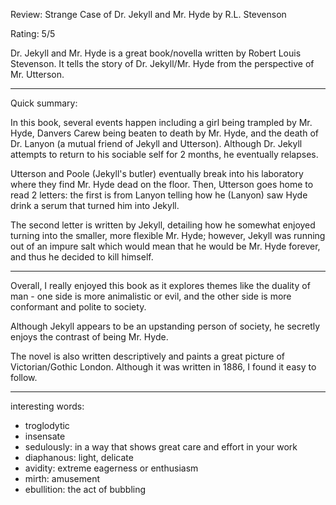 Review: Strange Case of Dr. Jekyll and Mr. Hyde by R.L. Stevenson

Rating: 5/5

Dr. Jekyll and Mr. Hyde is a great book/novella written by Robert Louis Stevenson. It tells the story of Dr. Jekyll/Mr. Hyde from the perspective of Mr. Utterson.

---

Quick summary:

In this book, several events happen including a girl being trampled by Mr. Hyde, Danvers Carew being beaten to death by Mr. Hyde, and the death of Dr. Lanyon (a mutual friend of Jekyll and Utterson). Although Dr. Jekyll attempts to return to his sociable self for 2 months, he eventually relapses.

Utterson and Poole (Jekyll's butler) eventually break into his laboratory where they find Mr. Hyde dead on the floor. Then, Utterson goes home to read 2 letters: the first is from Lanyon telling how he (Lanyon) saw Hyde drink a serum that turned him into Jekyll.

The second letter is written by Jekyll, detailing how he somewhat enjoyed turning into the smaller, more flexible Mr. Hyde; however, Jekyll was running out of an impure salt which would mean that he would be Mr. Hyde forever, and thus he decided to kill himself.

---

Overall, I really enjoyed this book as it explores themes like the duality of man - one side is more animalistic or evil, and the other side is more conformant and polite to society.

Although Jekyll appears to be an upstanding person of society, he secretly enjoys the contrast of being Mr. Hyde.

The novel is also written descriptively and paints a great picture of Victorian/Gothic London. Although it was written in 1886, I found it easy to follow.

---

interesting words:

- troglodytic
- insensate
- sedulously: in a way that shows great care and effort in your work
- diaphanous: light, delicate
- avidity: extreme eagerness or enthusiasm
- mirth: amusement
- ebullition: the act of bubbling
